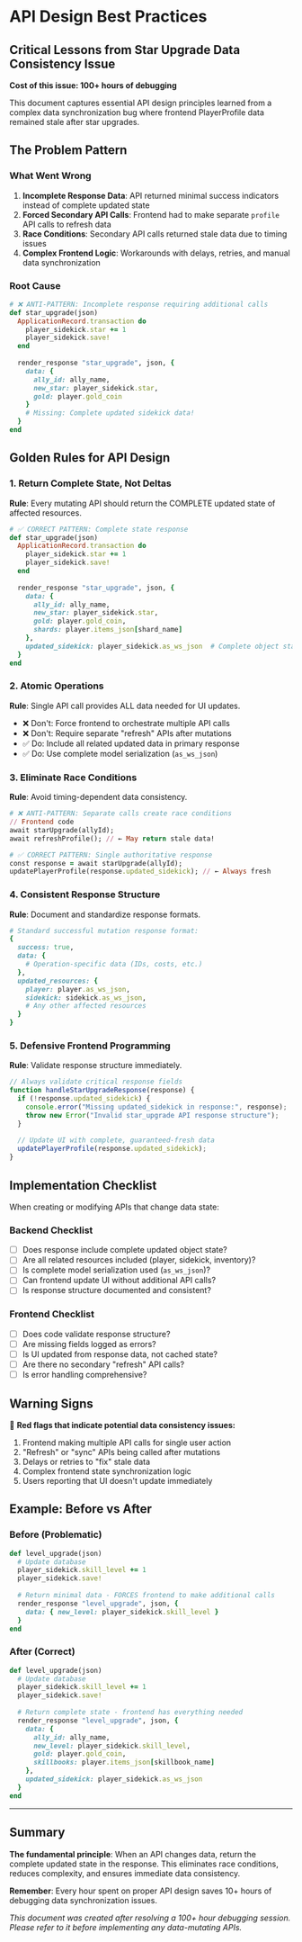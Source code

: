 # API Design Best Practices

## Critical Lessons from Star Upgrade Data Consistency Issue

**Cost of this issue: 100+ hours of debugging**

This document captures essential API design principles learned from a complex data synchronization bug where frontend PlayerProfile data remained stale after star upgrades.

## The Problem Pattern

### What Went Wrong
1. **Incomplete Response Data**: API returned minimal success indicators instead of complete updated state
2. **Forced Secondary API Calls**: Frontend had to make separate `profile` API calls to refresh data
3. **Race Conditions**: Secondary API calls returned stale data due to timing issues
4. **Complex Frontend Logic**: Workarounds with delays, retries, and manual data synchronization

### Root Cause
```ruby
# ❌ ANTI-PATTERN: Incomplete response requiring additional calls
def star_upgrade(json)
  ApplicationRecord.transaction do
    player_sidekick.star += 1
    player_sidekick.save!
  end
  
  render_response "star_upgrade", json, {
    data: {
      ally_id: ally_name,
      new_star: player_sidekick.star,
      gold: player.gold_coin
    }
    # Missing: Complete updated sidekick data!
  }
end
```

## Golden Rules for API Design

### 1. **Return Complete State, Not Deltas**

**Rule**: Every mutating API should return the COMPLETE updated state of affected resources.

```ruby
# ✅ CORRECT PATTERN: Complete state response
def star_upgrade(json)
  ApplicationRecord.transaction do
    player_sidekick.star += 1
    player_sidekick.save!
  end
  
  render_response "star_upgrade", json, {
    data: {
      ally_id: ally_name,
      new_star: player_sidekick.star,
      gold: player.gold_coin,
      shards: player.items_json[shard_name]
    },
    updated_sidekick: player_sidekick.as_ws_json  # Complete object state
  }
end
```

### 2. **Atomic Operations**

**Rule**: Single API call provides ALL data needed for UI updates.

- ❌ Don't: Force frontend to orchestrate multiple API calls
- ❌ Don't: Require separate "refresh" APIs after mutations
- ✅ Do: Include all related updated data in primary response
- ✅ Do: Use complete model serialization (`as_ws_json`)

### 3. **Eliminate Race Conditions**

**Rule**: Avoid timing-dependent data consistency.

```ruby
# ❌ ANTI-PATTERN: Separate calls create race conditions
// Frontend code
await starUpgrade(allyId);
await refreshProfile(); // ← May return stale data!

# ✅ CORRECT PATTERN: Single authoritative response
const response = await starUpgrade(allyId);
updatePlayerProfile(response.updated_sidekick); // ← Always fresh
```

### 4. **Consistent Response Structure**

**Rule**: Document and standardize response formats.

```ruby
# Standard successful mutation response format:
{
  success: true,
  data: {
    # Operation-specific data (IDs, costs, etc.)
  },
  updated_resources: {
    player: player.as_ws_json,
    sidekick: sidekick.as_ws_json,
    # Any other affected resources
  }
}
```

### 5. **Defensive Frontend Programming**

**Rule**: Validate response structure immediately.

```javascript
// Always validate critical response fields
function handleStarUpgradeResponse(response) {
  if (!response.updated_sidekick) {
    console.error("Missing updated_sidekick in response:", response);
    throw new Error("Invalid star_upgrade API response structure");
  }
  
  // Update UI with complete, guaranteed-fresh data
  updatePlayerProfile(response.updated_sidekick);
}
```

## Implementation Checklist

When creating or modifying APIs that change data state:

### Backend Checklist
- [ ] Does response include complete updated object state?
- [ ] Are all related resources included (player, sidekick, inventory)?
- [ ] Is complete model serialization used (`as_ws_json`)?
- [ ] Can frontend update UI without additional API calls?
- [ ] Is response structure documented and consistent?

### Frontend Checklist
- [ ] Does code validate response structure?
- [ ] Are missing fields logged as errors?
- [ ] Is UI updated from response data, not cached state?
- [ ] Are there no secondary "refresh" API calls?
- [ ] Is error handling comprehensive?

## Warning Signs

🚨 **Red flags that indicate potential data consistency issues:**

1. Frontend making multiple API calls for single user action
2. "Refresh" or "sync" APIs being called after mutations
3. Delays or retries to "fix" stale data
4. Complex frontend state synchronization logic
5. Users reporting that UI doesn't update immediately

## Example: Before vs After

### Before (Problematic)
```ruby
def level_upgrade(json)
  # Update database
  player_sidekick.skill_level += 1
  player_sidekick.save!
  
  # Return minimal data - FORCES frontend to make additional calls
  render_response "level_upgrade", json, {
    data: { new_level: player_sidekick.skill_level }
  }
end
```

### After (Correct)
```ruby
def level_upgrade(json)
  # Update database
  player_sidekick.skill_level += 1
  player_sidekick.save!
  
  # Return complete state - frontend has everything needed
  render_response "level_upgrade", json, {
    data: {
      ally_id: ally_name,
      new_level: player_sidekick.skill_level,
      gold: player.gold_coin,
      skillbooks: player.items_json[skillbook_name]
    },
    updated_sidekick: player_sidekick.as_ws_json
  }
end
```

---

## Summary

**The fundamental principle**: When an API changes data, return the complete updated state in the response. This eliminates race conditions, reduces complexity, and ensures immediate data consistency.

**Remember**: Every hour spent on proper API design saves 10+ hours of debugging data synchronization issues.

*This document was created after resolving a 100+ hour debugging session. Please refer to it before implementing any data-mutating APIs.*